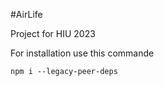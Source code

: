 #AirLife

Project for HIU 2023


For installation use this commande
```
npm i --legacy-peer-deps
```